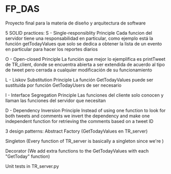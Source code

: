 # FP_DAS
Proyecto final para la materia de diseño y arquitectura de software


 5 SOLID practices:
S - Single-responsiblity Principle
Cada funcion del servidor tiene una responsabilidad en particular, como ejemplo está la función getTodayValues que solo se dedica a obtener la lista de un evento en particular para hacer los reportes diarios

O - Open-closed Principle
La función que mejor lo ejemplifica es printTweet de TR_client, donde se encuentra abierta a ser extendida de acuerdo al tipo de tweet pero cerrada a cualquier modificación de su funcionamiento

L - Liskov Substitution Principle
La función GetTodayValues puede ser sustituida por función GetTodayUsers de ser necesario

I - Interface Segregation Principle
Las funciones del cliente solo conocen y llaman las funciones del servidor que necesitan

D - Dependency Inversion Principle
Instead of using one function to look for both tweets and comments we invert the dependency and make one independent function for retrieving the comments based on a tweet ID
 
 3 design patterns:
 Abstract Factory (GetTodayValues en TR_server)

 Singleton (Every function of TR_server is basically a singleton since we're )
 
 Decorator (We add extra functions to the GetTodayValues with each "GetToday" function)

Unit tests in TR_server.py